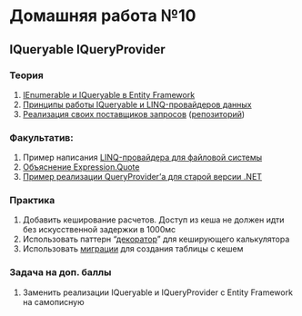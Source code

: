# Домашняя работа №10

## IQueryable IQueryProvider

### Теория
 1. [IEnumerable и IQueryable в Entity Framework](https://metanit.com/sharp/entityframework/1.4.php)
 2. [Принципы работы IQueryable и LINQ-провайдеров данных](https://habr.com/ru/post/256821/)
 3. [Реализация своих поставщиков запросов](https://www.youtube.com/watch?v=QVdfx51mlao&feature=youtu.be) ([репозиторий](https://github.com/anetegithub/Linq.GraphQL))

### Факультатив:
1. Пример написания [LINQ-провайдера для файловой системы](https://jacopretorius.net/2010/01/implementing-a-custom-linq-provider.html)
2. [Объяснение Expression.Quote](https://stackoverflow.com/questions/3716492/what-does-expression-quote-do-that-expression-constant-can-t-already-do/3753382#3753382)
3. [Пример реализации QueryProvider’а для старой версии .NET](https://weblogs.asp.net/dixin/understanding-linq-to-sql-10-implementing-linq-to-sql-provider)

### Практика
1. Добавить кеширование расчетов. Доступ из кеша не должен идти без искусственной задержки в 1000мс 
2. Использовать паттерн “[декоратор](https://refactoring.guru/ru/design-patterns/decorator)” для кеширующего калькулятора
3. Использовать [миграции](https://docs.microsoft.com/en-us/ef/core/managing-schemas/migrations/?tabs=dotnet-core-cli) для создания таблицы с кешем

### Задача на доп. баллы
1. Заменить реализации IQueryable и IQueryProvider с Entity Framework на самописную
